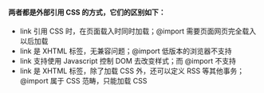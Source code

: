 #### 两者都是外部引用 CSS 的方式，它们的区别如下：

- link 引用 CSS 时，在页面载入时同时加载；@import 需要页面网页完全载入以后加载
- link 是 XHTML 标签，无兼容问题；@import 低版本的浏览器不支持
- link 支持使用 Javascript 控制 DOM 去改变样式；而 @import 不支持
- link 是 XHTML 标签，除了加载 CSS 外，还可以定义 RSS 等其他事务；@import 属于 CSS 范畴，只能加载 CSS
